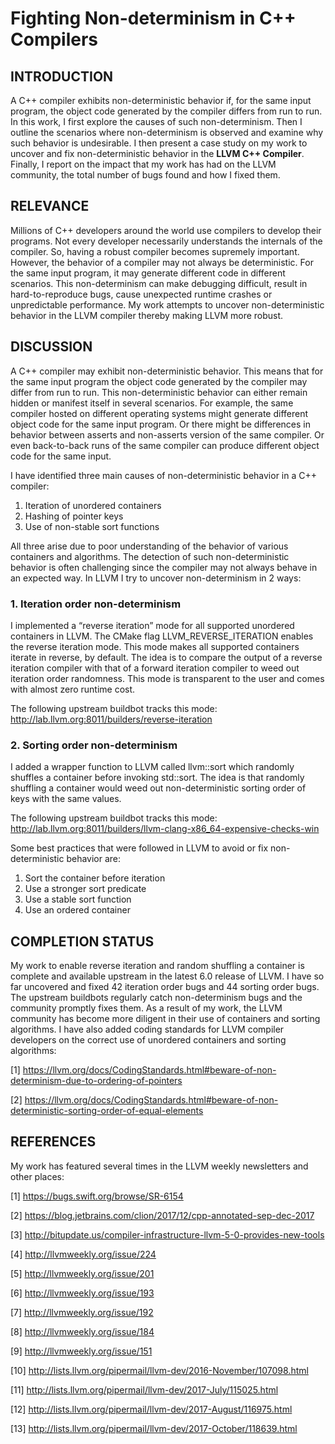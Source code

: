 # Fighting Non-determinism in C++ Compilers

## INTRODUCTION
A C++ compiler exhibits non-deterministic behavior if, for the same input
program, the object code generated by the compiler differs from run to run. In
this work, I first explore the causes of such non-determinism. Then I outline
the scenarios where non-determinism is observed and examine why such behavior
is undesirable. I then present a case study on my work to uncover and fix
non-deterministic behavior in the **LLVM C++ Compiler**. Finally, I report on
the impact that my work has had on the LLVM community, the total number of bugs
found and how I fixed them.

## RELEVANCE
Millions of C++ developers around the world use compilers to develop their
programs. Not every developer necessarily understands the internals of the
compiler. So, having a robust compiler becomes supremely important. However,
the behavior of a compiler may not always be deterministic. For the same input
program, it may generate different code in different scenarios. This
non-determinism can make debugging difficult, result in hard-to-reproduce bugs,
cause unexpected runtime crashes or unpredictable performance.  My work
attempts to uncover non-deterministic behavior in the LLVM compiler thereby
making LLVM more robust.

## DISCUSSION
A C++ compiler may exhibit non-deterministic behavior. This means that for the
same input program the object code generated by the compiler may differ from
run to run.  This non-deterministic behavior can either remain hidden or
manifest itself in several scenarios. For example, the same compiler hosted on
different operating systems might generate different object code for the same
input program. Or there might be differences in behavior between asserts and
non-asserts version of the same compiler. Or even back-to-back runs of the same
compiler can produce different object code for the same input.

I have identified three main causes of non-deterministic behavior in a C++
compiler:
1. Iteration of unordered containers
2. Hashing of pointer keys
3. Use of non-stable sort functions

All three arise due to poor understanding of the behavior of various containers
and algorithms.  The detection of such non-deterministic behavior is often
challenging since the compiler may not always behave in an expected way. In
LLVM I try to uncover non-determinism in 2 ways:

### 1. Iteration order non-determinism
I implemented a “reverse iteration” mode for all supported unordered containers
in LLVM. The CMake flag LLVM_REVERSE_ITERATION enables the reverse iteration
mode. This mode makes all supported containers iterate in reverse, by default.
The idea is to compare the output of a reverse iteration compiler with that of
a forward iteration compiler to weed out iteration order randomness.  This mode
is transparent to the user and comes with almost zero runtime cost.

The following upstream buildbot tracks this mode:
http://lab.llvm.org:8011/builders/reverse-iteration

### 2. Sorting order non-determinism
I added a wrapper function to LLVM called llvm::sort which randomly shuffles a
container before invoking std::sort. The idea is that randomly shuffling a
container would weed out non-deterministic sorting order of keys with the same
values.

The following upstream buildbot tracks this mode:
http://lab.llvm.org:8011/builders/llvm-clang-x86_64-expensive-checks-win

Some best practices that were followed in LLVM to avoid or fix
non-deterministic behavior are:
1. Sort the container before iteration
2. Use a stronger sort predicate
3. Use a stable sort function
4. Use an ordered container

## COMPLETION STATUS
My work to enable reverse iteration and random shuffling a container is
complete and available upstream in the latest 6.0 release of LLVM. I have so
far uncovered and fixed 42 iteration order bugs and 44 sorting order bugs. The
upstream buildbots regularly catch non-determinism bugs and the community
promptly fixes them. As a result of my work, the LLVM community has become more
diligent in their use of containers and sorting algorithms. I have also added
coding standards for LLVM compiler developers on the correct use of unordered
containers and sorting algorithms:

[1] https://llvm.org/docs/CodingStandards.html#beware-of-non-determinism-due-to-ordering-of-pointers

[2] https://llvm.org/docs/CodingStandards.html#beware-of-non-deterministic-sorting-order-of-equal-elements

## REFERENCES
My work has featured several times in the LLVM weekly newsletters and other
places:

[1] https://bugs.swift.org/browse/SR-6154

[2] https://blog.jetbrains.com/clion/2017/12/cpp-annotated-sep-dec-2017

[3] http://bitupdate.us/compiler-infrastructure-llvm-5-0-provides-new-tools

[4] http://llvmweekly.org/issue/224

[5] http://llvmweekly.org/issue/201

[6] http://llvmweekly.org/issue/193

[7] http://llvmweekly.org/issue/192

[8] http://llvmweekly.org/issue/184

[9] http://llvmweekly.org/issue/151

[10] http://lists.llvm.org/pipermail/llvm-dev/2016-November/107098.html

[11] http://lists.llvm.org/pipermail/llvm-dev/2017-July/115025.html

[12] http://lists.llvm.org/pipermail/llvm-dev/2017-August/116975.html

[13] http://lists.llvm.org/pipermail/llvm-dev/2017-October/118639.html
